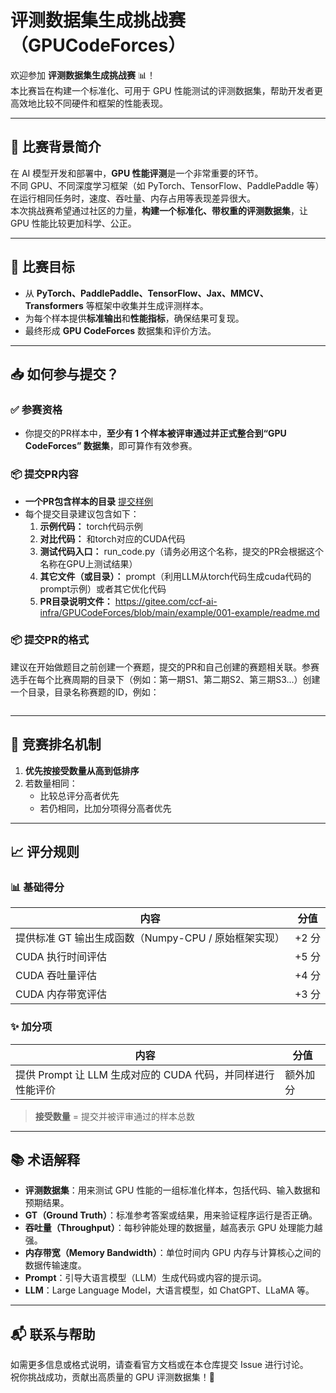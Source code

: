 # 评测数据集生成挑战赛（GPUCodeForces）

欢迎参加 **评测数据集生成挑战赛** 📊！  
本比赛旨在构建一个标准化、可用于 GPU 性能测试的评测数据集，帮助开发者更高效地比较不同硬件和框架的性能表现。

---

## 🧠 比赛背景简介

在 AI 模型开发和部署中，**GPU 性能评测**是一个非常重要的环节。  
不同 GPU、不同深度学习框架（如 PyTorch、TensorFlow、PaddlePaddle 等）在运行相同任务时，速度、吞吐量、内存占用等表现差异很大。  
本次挑战赛希望通过社区的力量，**构建一个标准化、带权重的评测数据集**，让 GPU 性能比较更加科学、公正。

---

## 🎯 比赛目标

- 从 **PyTorch、PaddlePaddle、TensorFlow、Jax、MMCV、Transformers** 等框架中收集并生成评测样本。
- 为每个样本提供**标准输出**和**性能指标**，确保结果可复现。
- 最终形成 **GPU CodeForces** 数据集和评价方法。

---

## 📥 如何参与提交？

### ✅ 参赛资格
- 你提交的PR样本中，**至少有 1 个样本被评审通过并正式整合到“GPU CodeForces” 数据集**，即可算作有效参赛。

### 📦 提交PR内容
- **一个PR包含样本的目录** [提交样例](https://gitee.com/ccf-ai-infra/GPUCodeForces/tree/main/example/001-example)
- 每个提交目录建议包含如下：
  1. **示例代码：** torch代码示例
  2. **对比代码：** 和torch对应的CUDA代码
  3. **测试代码入口：** run_code.py（请务必用这个名称，提交的PR会根据这个名称在GPU上测试结果）
  4. **其它文件（或目录）：** prompt（利用LLM从torch代码生成cuda代码的prompt示例）或者其它优化代码
  4. **PR目录说明文件：** https://gitee.com/ccf-ai-infra/GPUCodeForces/blob/main/example/001-example/readme.md

### 📦 提交PR的格式

建议在开始做题目之前创建一个赛题，提交的PR和自己创建的赛题相关联。参赛选手在每个比赛周期的目录下（例如：第一期S1、第二期S2、第三期S3...）创建一个目录，目录名称赛题的ID，例如：
```

```

---

## 🏅 竞赛排名机制

1. **优先按接受数量从高到低排序**
2. 若数量相同：
   - 比较总评分高者优先
   - 若仍相同，比加分项得分高者优先

---

## 📈 评分规则

### 📊 基础得分
| 内容 | 分值 |
|------|------|
| 提供标准 GT 输出生成函数（Numpy-CPU / 原始框架实现） | +2 分 |
| CUDA 执行时间评估 | +5 分 |
| CUDA 吞吐量评估 | +4 分 |
| CUDA 内存带宽评估 | +3 分 |

### ✨ 加分项
| 内容 | 分值 |
|------|------|
| 提供 Prompt 让 LLM 生成对应的 CUDA 代码，并同样进行性能评价 | 额外加分 |

> **接受数量** = 提交并被评审通过的样本总数

---

## 📚 术语解释

- **评测数据集**：用来测试 GPU 性能的一组标准化样本，包括代码、输入数据和预期结果。
- **GT（Ground Truth）**：标准参考答案或结果，用来验证程序运行是否正确。
- **吞吐量（Throughput）**：每秒钟能处理的数据量，越高表示 GPU 处理能力越强。
- **内存带宽（Memory Bandwidth）**：单位时间内 GPU 内存与计算核心之间的数据传输速度。
- **Prompt**：引导大语言模型（LLM）生成代码或内容的提示词。
- **LLM**：Large Language Model，大语言模型，如 ChatGPT、LLaMA 等。

---

## 📬 联系与帮助

如需更多信息或格式说明，请查看官方文档或在本仓库提交 Issue 进行讨论。  
祝你挑战成功，贡献出高质量的 GPU 评测数据集！🚀
